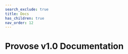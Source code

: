 ```yaml
---
search_exclude: true
title: Docs
has_children: true
nav_order: 12
---
```


# Provose v1.0 Documentation
